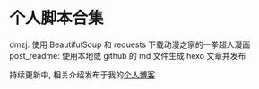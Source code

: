 # 个人脚本合集

dmzj: 使用 BeautifulSoup 和 requests 下载动漫之家的一拳超人漫画
post_readme: 使用本地或 github 的 md 文件生成 hexo 文章并发布

持续更新中, 相关介绍发布于我的[个人博客](http://leoshi.me)